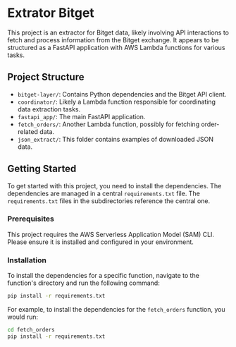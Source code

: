 # Extrator Bitget

This project is an extractor for Bitget data, likely involving API interactions to fetch and process information from the Bitget exchange. It appears to be structured as a FastAPI application with AWS Lambda functions for various tasks.

## Project Structure

- `bitget-layer/`: Contains Python dependencies and the Bitget API client.
- `coordinator/`: Likely a Lambda function responsible for coordinating data extraction tasks.
- `fastapi_app/`: The main FastAPI application.
- `fetch_orders/`: Another Lambda function, possibly for fetching order-related data.
- `json_extract/`: This folder contains examples of downloaded JSON data.

## Getting Started

To get started with this project, you need to install the dependencies. The dependencies are managed in a central `requirements.txt` file. The `requirements.txt` files in the subdirectories reference the central one.

### Prerequisites

This project requires the AWS Serverless Application Model (SAM) CLI. Please ensure it is installed and configured in your environment.

### Installation

To install the dependencies for a specific function, navigate to the function's directory and run the following command:

```bash
pip install -r requirements.txt
```

For example, to install the dependencies for the `fetch_orders` function, you would run:

```bash
cd fetch_orders
pip install -r requirements.txt
```
